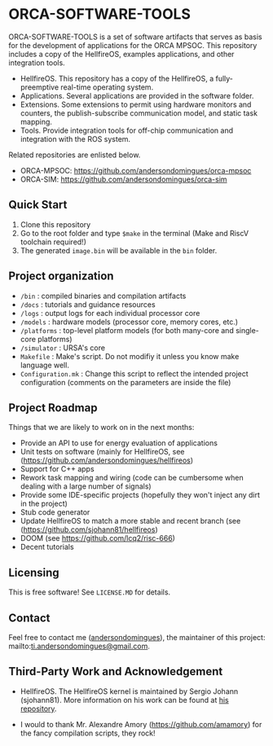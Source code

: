 
# ORCA-SOFTWARE-TOOLS

ORCA-SOFTWARE-TOOLS is a set of software artifacts that serves as basis for the development of applications for the ORCA MPSOC. This repository includes a copy of the HellfireOS, examples applications, and other integration tools. 

- HellfireOS. This repository has a copy of the HellfireOS, a fully-preemptive real-time operating system.
- Applications. Several applications are provided in the software folder. 
- Extensions. Some extensions to permit using hardware monitors and counters, the publish-subscribe communication model, and static task mapping.
- Tools. Provide integration tools for off-chip communication and integration with the ROS system.

Related repositories are enlisted below.

- ORCA-MPSOC: https://github.com/andersondomingues/orca-mpsoc
- ORCA-SIM: https://github.com/andersondomingues/orca-sim

## Quick Start

1) Clone this repository
2) Go to the root folder and type ``$make`` in the terminal (Make and RiscV toolchain required!)
3) The generated ``image.bin`` will be available in the ``bin`` folder.

## Project organization

- ``/bin`` : compiled binaries and compilation artifacts
- ``/docs`` : tutorials and guidance resources
- ``/logs`` : output logs for each individual processor core
- ``/models`` : hardware models (processor core, memory cores, etc.)
- ``/platforms`` : top-level platform models (for both many-core and single-core platforms)
- ``/simulator`` : URSA's core
- ``Makefile`` : Make's script. Do not modifiy it unless you know make language well.
- ``Configuration.mk`` : Change this script to reflect the intended project configuration (comments on the parameters are inside the file)


## Project Roadmap

Things that we are likely to work on in the next months:

- Provide an API to use for energy evaluation of applications
- Unit tests on software (mainly for HellfireOS, see (https://github.com/andersondomingues/hellfireos)
- Support for C++ apps 
- Rework task mapping and wiring (code can be cumbersome when dealing with a large number of signals)
- Provide some IDE-specific projects (hopefully they won't inject any dirt in the project)
- Stub code generator 
- Update HellfireOS to match a more stable and recent branch (see (https://github.com/sjohann81/hellfireos)
- DOOM (see https://github.com/lcq2/risc-666)
- Decent tutorials 

## Licensing

This is free software! See ``LICENSE.MD`` for details. 

## Contact

Feel free to contact me ([andersondomingues](https://github.com/andersondomingues)), the maintainer of this project: mailto:ti.andersondomingues@gmail.com.

## Third-Party Work and Acknowledgement

- HellfireOS. The HellfireOS kernel is maintained by Sergio Johann (sjohann81). More information on his work can be found at [his repository](https://github.com/sjohann81).

- I would to thank Mr. Alexandre Amory (https://github.com/amamory) for the fancy compilation scripts, they rock!
